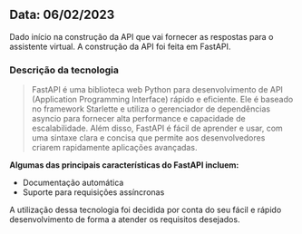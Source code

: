 ## Data: 06/02/2023

Dado início na construção da API que vai fornecer as respostas para o assistente virtual. A construção da API foi feita em FastAPI.

### Descrição da tecnologia
> FastAPI é uma biblioteca web Python para desenvolvimento de API (Application Programming Interface) rápido e eficiente. Ele é baseado no framework Starlette e utiliza o gerenciador de dependências asyncio para fornecer alta performance e capacidade de escalabilidade.
> Além disso, FastAPI é fácil de aprender e usar, com uma sintaxe clara e concisa que permite aos desenvolvedores criarem rapidamente aplicações avançadas.

**Algumas das principais características do FastAPI incluem:**
- Documentação automática
- Suporte para requisições assíncronas

A utilização dessa tecnologia foi decidida por conta do seu fácil e rápido desenvolvimento de forma a atender os requisitos desejados.